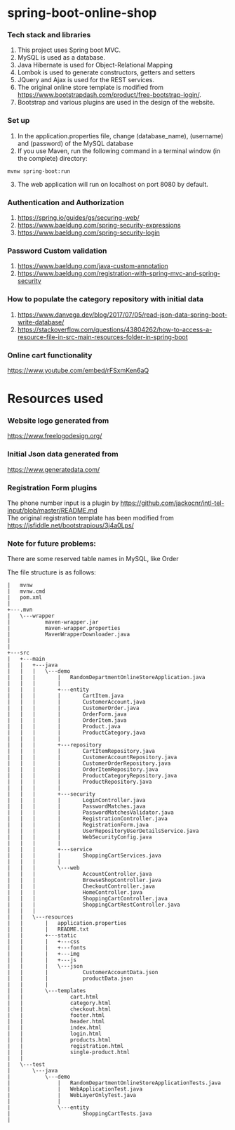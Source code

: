 # spring-boot-online-shop

### Tech stack and libraries
1. This project uses Spring boot MVC.
1. MySQL is used as a database.
1. Java Hibernate is used for Object-Relational Mapping
1. Lombok is used to generate constructors, getters and setters
1. JQuery and Ajax is used for the REST services.
1. The original online store template is modified from https://www.bootstrapdash.com/product/free-bootstrap-login/.
1. Bootstrap and various plugins are used in the design of the website.

### Set up
1. In the application.properties file, change (database_name), (username) and (password) of the MySQL database
2. If you use Maven, run the following command in a terminal window (in the complete) directory:
```
mvnw spring-boot:run
```
3. The web application will run on localhost on port 8080 by default.


### Authentication and Authorization
1. https://spring.io/guides/gs/securing-web/
2. https://www.baeldung.com/spring-security-expressions
3. https://www.baeldung.com/spring-security-login

### Password Custom validation
1. https://www.baeldung.com/java-custom-annotation
2. https://www.baeldung.com/registration-with-spring-mvc-and-spring-security

### How to populate the category repository with initial data
1. https://www.danvega.dev/blog/2017/07/05/read-json-data-spring-boot-write-database/
2. https://stackoverflow.com/questions/43804262/how-to-access-a-resource-file-in-src-main-resources-folder-in-spring-boot

### Online cart functionality
https://www.youtube.com/embed/rFSxmKen6aQ

# Resources used

### Website logo generated from
https://www.freelogodesign.org/

### Initial Json data generated from
https://www.generatedata.com/

### Registration Form plugins
The phone number input is a plugin by https://github.com/jackocnr/intl-tel-input/blob/master/README.md \
The original registration template has been modified from https://jsfiddle.net/bootstrapious/3j4a0Lps/
 
### Note for future problems:
There are some reserved table names in MySQL, like Order


The file structure is as follows:
```
|   mvnw
|   mvnw.cmd
|   pom.xml
|   
+---.mvn
|   \---wrapper
|           maven-wrapper.jar
|           maven-wrapper.properties
|           MavenWrapperDownloader.java
|           
|       
+---src
|   +---main
|   |   +---java
|   |   |   \---demo
|   |   |       |   RandomDepartmentOnlineStoreApplication.java
|   |   |       |   
|   |   |       +---entity
|   |   |       |       CartItem.java
|   |   |       |       CustomerAccount.java
|   |   |       |       CustomerOrder.java
|   |   |       |       OrderForm.java
|   |   |       |       OrderItem.java
|   |   |       |       Product.java
|   |   |       |       ProductCategory.java
|   |   |       |       
|   |   |       +---repository
|   |   |       |       CartItemRepository.java
|   |   |       |       CustomerAccountRepository.java
|   |   |       |       CustomerOrderRepository.java
|   |   |       |       OrderItemRepository.java
|   |   |       |       ProductCategoryRepository.java
|   |   |       |       ProductRepository.java
|   |   |       |       
|   |   |       +---security
|   |   |       |       LoginController.java
|   |   |       |       PasswordMatches.java
|   |   |       |       PasswordMatchesValidator.java
|   |   |       |       RegistrationController.java
|   |   |       |       RegistrationForm.java
|   |   |       |       UserRepositoryUserDetailsService.java
|   |   |       |       WebSecurityConfig.java
|   |   |       |       
|   |   |       +---service
|   |   |       |       ShoppingCartServices.java
|   |   |       |       
|   |   |       \---web
|   |   |               AccountController.java
|   |   |               BrowseShopController.java
|   |   |               CheckoutController.java
|   |   |               HomeController.java
|   |   |               ShoppingCartController.java
|   |   |               ShoppingCartRestController.java
|   |   |               
|   |   \---resources
|   |       |   application.properties
|   |       |   README.txt  
|   |       +---static
|   |       |   +---css
|   |       |   +---fonts     
|   |       |   +---img     
|   |       |   +---js      
|   |       |   \---json
|   |       |           CustomerAccountData.json
|   |       |           productData.json
|   |       |           
|   |       \---templates
|   |               cart.html
|   |               category.html
|   |               checkout.html
|   |               footer.html
|   |               header.html
|   |               index.html
|   |               login.html
|   |               products.html
|   |               registration.html
|   |               single-product.html
|   |               
|   \---test
|       \---java
|           \---demo
|               |   RandomDepartmentOnlineStoreApplicationTests.java
|               |   WebApplicationTest.java
|               |   WebLayerOnlyTest.java
|               |   
|               \---entity
|                       ShoppingCartTests.java
|                       
```
